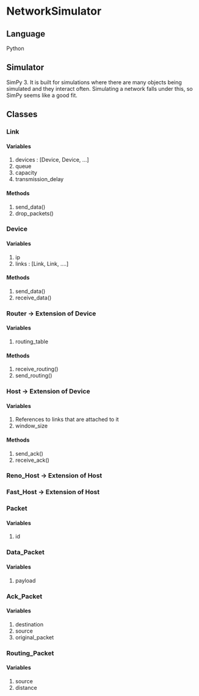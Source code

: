 # NetworkSimulator

## Language
Python

## Simulator
SimPy 3. It is built for simulations where there are many objects being simulated and they interact often. Simulating a network falls under this, so SimPy seems like a good fit.

## Classes
### Link
#### Variables
1. devices : [Device, Device, …]
2. queue
3. capacity
4. transmission_delay
#### Methods
1. send_data()
2. drop_packets()
	
### Device
#### Variables
1. ip
2. links : [Link, Link, ….]
#### Methods
1. send_data()
2. receive_data()

### Router -> Extension of Device
#### Variables
1. routing_table
#### Methods	
1. receive_routing()
2. send_routing()

### Host -> Extension of Device
#### Variables
1. References to links that are attached to it
2. window_size
#### Methods
1. send_ack()
2. receive_ack()

### Reno_Host -> Extension of Host
### Fast_Host -> Extension of Host

### Packet
#### Variables
1. id

### Data_Packet
#### Variables
1. payload

### Ack_Packet
#### Variables
1. destination
2. source
3. original_packet

### Routing_Packet
#### Variables
1. source
2. distance

